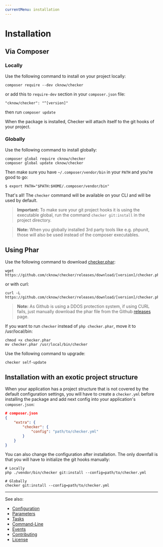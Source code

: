 ```yaml
---
currentMenu: installation
---
```


# Installation

## Via Composer

### Locally

Use the following command to install on your project locally:

```
composer require --dev cknow/checker
```

or add this to `require-dev` section in your `composer.json` file:

```
"cknow/checker": "^[version]"
```

then run ```composer update```

When the package is installed, Checker will attach itself to the git hooks of your project.

### Globally

Use the following command to install globally:

```
composer global require cknow/checker
composer global update cknow/checker
```

Then make sure you have `~/.composer/vendor/bin` in your `PATH` and you're good to go:

```
$ export PATH="$PATH:$HOME/.composer/vendor/bin"
```

That's all! The `checker` command will be available on your CLI and will be used by default.

> **Important:**
To make sure your git project hooks it is using the executable global,
run the command `checker git:install` in the project directory.

> **Note:**
When you globally installed 3rd party tools like e.g. phpunit,
those will also be used instead of the composer executables.

## Using Phar

Use the following command to download
[checker.phar](https://github.com/cknow/checker/releases/download/[version]/checker.phar):

```
wget https://github.com/cknow/checker/releases/download/[version]/checker.phar
```

or with curl:

```
curl -L https://github.com/cknow/checker/releases/download/[version]/checker.phar
```

> **Note:**
As Github is using a DDOS protection system, if using CURL fails,
just manually download the phar file from the Github [releases](https://github.com/cknow/checker/releases) page.

If you want to run `checker` instead of `php checker.phar`, move it to /usr/local/bin:

```
chmod +x checker.phar
mv checker.phar /usr/local/bin/checker
```

Use the following command to upgrade:

```
checker self-update
```

## Installation with an exotic project structure

When your application has a project structure that is not covered by the default configuration settings,
you will have to create a `checker.yml` before installing the package and add next config 
into your application's `composer.json`:

```json
# composer.json
{
    "extra": {
        "checker": {
            "config": "path/to/checker.yml"
        }
    }
}
```

You can also change the configuration after installation.
The only downfall is that you will have to initialize the git hooks manually:

```
# Locally
php ./vendor/bin/checker git:install --config=path/to/checker.yml

# Globally
checker git:install --config=path/to/checker.yml
```

***
See also:

- [Configuration](configuration.md)
- [Parameters](parameters.md)
- [Tasks](tasks.md)
- [Command-Line](command-line.md)
- [Events](events.md)
- [Contributing](../CONTRIBUTING.md)
- [License](../LICENSE.md)

[version]: 1.1.0
